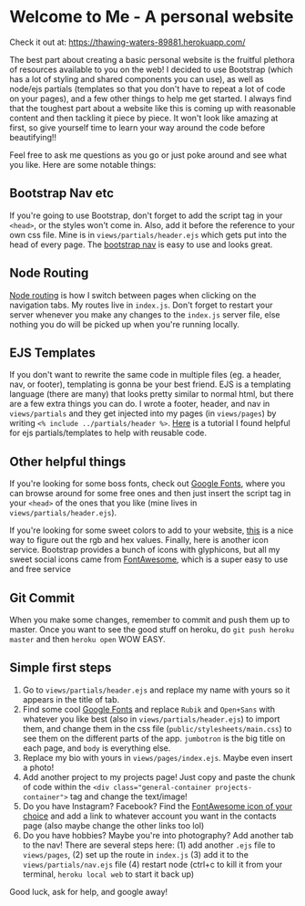 # Welcome to Me - A personal website

Check it out at: https://thawing-waters-89881.herokuapp.com/

The best part about creating a basic personal website is the fruitful plethora of resources available to you on the web! I decided to use Bootstrap (which has a lot of styling and shared components you can use), as well as node/ejs partials (templates so that you don't have to repeat a lot of code on your pages), and a few other things to help me get started. I always find that the toughest part about a website like this is coming up with reasonable content and then tackling it piece by piece. It won't look like amazing at first, so give yourself time to learn your way around the code before beautifying!!

Feel free to ask me questions as you go or just poke around and see what you like. Here are some notable things:

## Bootstrap Nav etc
If you're going to use Bootstrap, don't forget to add the script tag in your `<head>`, or the styles won't come in. Also, add it before the reference to your own css file. Mine is in `views/partials/header.ejs` which gets put into the head of every page. The [bootstrap nav](http://getbootstrap.com/components/#glyphicons) is easy to use and looks great. 

## Node Routing
[Node routing](http://expressjs.com/en/guide/routing.html) is how I switch between pages when clicking on the navigation tabs. My routes live in `index.js`. Don't forget to restart your server whenever you make any changes to the `index.js` server file, else nothing you do will be picked up when you're running locally.

## EJS Templates
If you don't want to rewrite the same code in multiple files (eg. a header, nav, or footer), templating is gonna be your best friend. EJS is a templating language (there are many) that looks pretty similar to normal html, but there are a few extra things you can do. I wrote a footer, header, and nav in `views/partials` and they get injected into my pages (in `views/pages`) by writing `<% include ../partials/header %>`. [Here](https://scotch.io/tutorials/use-ejs-to-template-your-node-application) is a tutorial I found helpful for ejs partials/templates to help with reusable code.

## Other helpful things
If you're looking for some boss fonts, check out [Google Fonts](https://fonts.google.com/), where you can browse around for some free ones and then just insert the script tag in your `<head>` of the ones that you like (mine lives in `views/partials/header.ejs`). 

If you're looking for some sweet colors to add to your website, [this](http://www.rapidtables.com/web/color/RGB_Color.htm) is a nice way to figure out the rgb and hex values. Finally, here is another icon service. Bootstrap provides a bunch of icons with glyphicons, but all my sweet social icons came from [FontAwesome](http://fortawesome.github.io/Font-Awesome/get-started/), which is a super easy to use and free service

## Git Commit
When you make some changes, remember to commit and push them up to master. Once you want to see the good stuff on heroku, do `git push heroku master` and then `heroku open` WOW EASY.

## Simple first steps
1. Go to `views/partials/header.ejs` and replace my name with yours so it appears in the title of tab.
2. Find some cool [Google Fonts](https://fonts.google.com/) and replace `Rubik` and `Open+Sans` with whatever you like best (also in `views/partials/header.ejs`) to import them, and change them in the css file (`public/stylesheets/main.css`) to see them on the different parts of the app. `jumbotron` is the big title on each page, and `body` is everything else.
3. Replace my bio with yours in `views/pages/index.ejs`. Maybe even insert a photo!
4. Add another project to my projects page! Just copy and paste the chunk of code within the `<div class="general-container projects-container">` tag and change the text/image!
5. Do you have Instagram? Facebook? Find the [FontAwesome icon of your choice](http://fontawesome.io/icons/) and add a link to whatever account you want in the contacts page (also maybe change the other links too lol)
6. Do you have hobbies? Maybe you're into photography? Add another tab to the nav! There are several steps here: (1) add another `.ejs` file to `views/pages`, (2) set up the route in `index.js` (3) add it to the `views/partials/nav.ejs` file (4) restart node (ctrl+c to kill it from your terminal, `heroku local web` to start it back up)

Good luck, ask for help, and google away!

